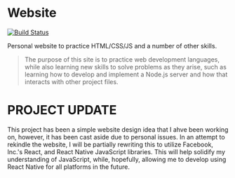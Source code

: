 # Website
[![Build Status](https://travis-ci.com/scotch115/Website.svg?branch=master)](https://travis-ci.com/scotch115/Website)

Personal website to practice HTML/CSS/JS and a number of other skills.

 
>The purpose of this site is to practice web development languages, while also 
>learning new skills to solve problems as they arise, such as learning how to 
>develop and implement a Node.js server and how that interacts with other project
>files.




# PROJECT UPDATE
This project has been a simple website design idea that I ahve been working on, however, it has been cast aside due to personal issues. In an attempt to rekindle the website, I will be partially rewriting this to utilize Facebook, Inc.'s React, and React Native JavaScript libraries. This will help solidify my understanding of JavaScript, while, hopefully, allowing me to develop using React Native for all platforms in the future.
